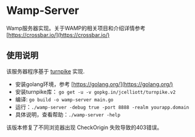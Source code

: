 # Wamp-Server
Wamp服务器实现。关于WAMP的相关项目和介绍详情参考 [https://crossbar.io/](https://crossbar.io/)

## 使用说明

该服务器程序基于 [turnpike](https://github.com/jcelliott/turnpike) 实现.

* 安装golang环境，参考 [https://golang.org/](https://golang.org/)
* 安装turnpike库： `go get -u -v gopkg.in/jcelliott/turnpike.v2`
* 编译: `go build -o wamp-server main.go`
* 运行：`./wamp-server -debug true -port 8888 -realm yourapp.domain`
* 具体说明，查看帮助：`./wamp-server -help`

该版本修复了不同浏览器出现 CheckOrigin 失败导致的403错误。